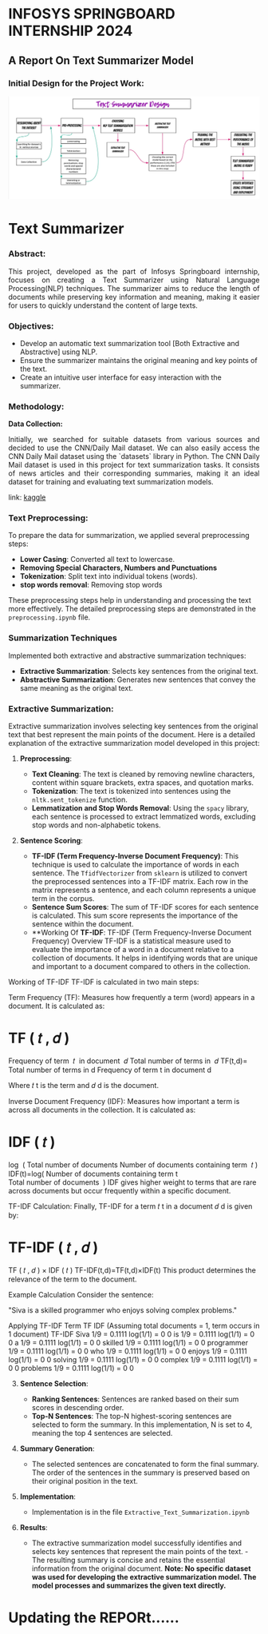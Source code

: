 # INFOSYS SPRINGBOARD INTERNSHIP 2024 
## A Report On Text Summarizer Model
### Initial Design for the Project Work:

![Initial Design Image](<Initial Design Image.png>)

# Text Summarizer
### Abstract:
<p align="justify"> This project, developed as the part of Infosys Springboard internship, focuses on creating a Text Summarizer using Natural Language Processing(NLP) techniques. The summarizer aims to reduce the length of documents while preserving key information and meaning, making it easier for users to quickly understand the content of large texts.</p>

### Objectives:
- Develop an automatic text summarization tool [Both Extractive and Abstractive] using NLP.
- Ensure the summarizer maintains the original meaning and key points of the text.
- Create an intuitive user interface for easy interaction with the summarizer.

### Methodology:

<b> Data Collection: </b>
<p align="justify"> Initially, we searched for suitable datasets from various sources and decided to use the CNN/Daily Mail dataset. We can also easily access the CNN Daily Mail dataset using the `datasets` library in Python.
The CNN Daily Mail dataset is used in this project for text summarization tasks. It consists of news articles and their corresponding summaries, making it an ideal dataset for training and evaluating text summarization models.</p>

link: [kaggle](https://www.kaggle.com/datasets/gowrishankarp/newspaper-text-summarization-cnn-dailymail/code)

### Text Preprocessing:

To prepare the data for summarization, we applied several preprocessing steps:
- **Lower Casing**: Converted all text to lowercase.
- **Removing Special Characters, Numbers and Punctuations**
- **Tokenization**: Split text into individual tokens (words).
- **stop words removal**: Removing stop words

These preprocessing steps help in understanding and processing the text more effectively. The detailed preprocessing steps are demonstrated in the `preprocessing.ipynb` file.

### Summarization Techniques

Implemented both extractive and abstractive summarization techniques:
- **Extractive Summarization**: Selects key sentences from the original text.
- **Abstractive Summarization**: Generates new sentences that convey the same meaning as the original text.

### Extractive Summarization:
Extractive summarization involves selecting key sentences from the original text that best represent the main points of the document. Here is a detailed explanation of the extractive summarization model developed in this project:

1. **Preprocessing**:
   - **Text Cleaning**: The text is cleaned by removing newline characters, content within square brackets, extra spaces, and quotation marks.
   - **Tokenization**: The text is tokenized into sentences using the `nltk.sent_tokenize` function.
   - **Lemmatization and Stop Words Removal**: Using the `spacy` library, each sentence is processed to extract lemmatized words, excluding stop words and non-alphabetic tokens.

2. **Sentence Scoring**:
   - **TF-IDF (Term Frequency-Inverse Document Frequency)**: This technique is used to calculate the importance of words in each sentence. The `TfidfVectorizer` from `sklearn` is utilized to convert the preprocessed sentences into a TF-IDF matrix. Each row in the matrix represents a sentence, and each column represents a unique term in the corpus.
   - **Sentence Sum Scores**: The sum of TF-IDF scores for each sentence is calculated. This sum score represents the importance of the sentence within the document.
   - **Working Of **TF-IDF**:
   TF-IDF (Term Frequency-Inverse Document Frequency)
Overview
TF-IDF is a statistical measure used to evaluate the importance of a word in a document relative to a collection of documents. It helps in identifying words that are unique and important to a document compared to others in the collection.

Working of TF-IDF
TF-IDF is calculated in two main steps:

Term Frequency (TF): Measures how frequently a term (word) appears in a document. It is calculated as:

TF
(
𝑡
,
𝑑
)
=
Frequency of term 
𝑡
 in document 
𝑑
Total number of terms in 
𝑑
TF(t,d)= 
Total number of terms in d
Frequency of term t in document d
​
 
Where 
𝑡
t is the term and 
𝑑
d is the document.

Inverse Document Frequency (IDF): Measures how important a term is across all documents in the collection. It is calculated as:

IDF
(
𝑡
)
=
log
⁡
(
Total number of documents
Number of documents containing term 
𝑡
)
IDF(t)=log( 
Number of documents containing term t
Total number of documents
​
 )
IDF gives higher weight to terms that are rare across documents but occur frequently within a specific document.

TF-IDF Calculation: Finally, TF-IDF for a term 
𝑡
t in a document 
𝑑
d is given by:

TF-IDF
(
𝑡
,
𝑑
)
=
TF
(
𝑡
,
𝑑
)
×
IDF
(
𝑡
)
TF-IDF(t,d)=TF(t,d)×IDF(t)
This product determines the relevance of the term to the document.

Example Calculation
Consider the sentence:

"Siva is a skilled programmer who enjoys solving complex problems."

Applying TF-IDF
Term	TF	IDF (Assuming total documents = 1, term occurs in 1 document)	TF-IDF
Siva	1/9 = 0.1111	log(1/1) = 0	0
is	1/9 = 0.1111	log(1/1) = 0	0
a	1/9 = 0.1111	log(1/1) = 0	0
skilled	1/9 = 0.1111	log(1/1) = 0	0
programmer	1/9 = 0.1111	log(1/1) = 0	0
who	1/9 = 0.1111	log(1/1) = 0	0
enjoys	1/9 = 0.1111	log(1/1) = 0	0
solving	1/9 = 0.1111	log(1/1) = 0	0
complex	1/9 = 0.1111	log(1/1) = 0	0
problems	1/9 = 0.1111	log(1/1) = 0	0


3. **Sentence Selection**:
   - **Ranking Sentences**: Sentences are ranked based on their sum scores in descending order.
   - **Top-N Sentences**: The top-N highest-scoring sentences are selected to form the summary. In this implementation, N is set to 4, meaning the top 4 sentences are selected.

4. **Summary Generation**:
   - The selected sentences are concatenated to form the final summary. The order of the sentences in the summary is preserved based on their original position in the text.

5. **Implementation**:
   - Implementation is in the file `Extractive_Text_Summarization.ipynb`

6. **Results**:
   - The extractive summarization model successfully identifies and selects key sentences that represent the main points of the text.
   -The resulting summary is concise and retains the essential information from the original document.
**Note: No specific dataset was used for developing the extractive summarization model. The model processes and summarizes the given text directly.**


# Updating the REPORt......


